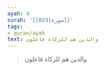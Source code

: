 ```yaml
---
ayah: 4
surah: '[[023|سورة]]'
tags:
- quran/ayah
text: والذين هم للزكاة فاعلون
---
```

> والذين هم للزكاة فاعلون
